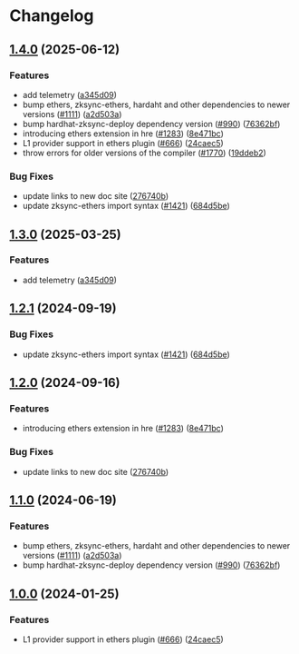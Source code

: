 # Changelog

## [1.4.0](https://github.com/dutterbutter/hardhat-zksync/compare/@matterlabs/hardhat-zksync-ethers-v1.3.0...@matterlabs/hardhat-zksync-ethers-v1.4.0) (2025-06-12)


### Features

* add telemetry ([a345d09](https://github.com/dutterbutter/hardhat-zksync/commit/a345d09e2150ac5b2b96b9e77edbe18dc0f3e7f4))
* bump ethers, zksync-ethers, hardaht and other dependencies to newer versions ([#1111](https://github.com/dutterbutter/hardhat-zksync/issues/1111)) ([a2d503a](https://github.com/dutterbutter/hardhat-zksync/commit/a2d503abe3f504859651f22998046576eddf6579))
* bump hardhat-zksync-deploy dependency version ([#990](https://github.com/dutterbutter/hardhat-zksync/issues/990)) ([76362bf](https://github.com/dutterbutter/hardhat-zksync/commit/76362bf435a2af5294a9106370f9c9faaaccdd17))
* introducing ethers extension in hre ([#1283](https://github.com/dutterbutter/hardhat-zksync/issues/1283)) ([8e471bc](https://github.com/dutterbutter/hardhat-zksync/commit/8e471bcbbbf1ee712fe79cd5d5782c11e52e3b75))
* L1 provider support in ethers plugin ([#666](https://github.com/dutterbutter/hardhat-zksync/issues/666)) ([24caec5](https://github.com/dutterbutter/hardhat-zksync/commit/24caec58a9c84cee357ec08e9f8c9548ce49c5a2))
* throw errors for older versions of the compiler ([#1770](https://github.com/dutterbutter/hardhat-zksync/issues/1770)) ([19ddeb2](https://github.com/dutterbutter/hardhat-zksync/commit/19ddeb26796da51adf4b0f1d895ef754424b6bf9))


### Bug Fixes

* update links to new doc site ([276740b](https://github.com/dutterbutter/hardhat-zksync/commit/276740ba5abf8b5775e135b5653824d6456a7e4f))
* update zksync-ethers import syntax ([#1421](https://github.com/dutterbutter/hardhat-zksync/issues/1421)) ([684d5be](https://github.com/dutterbutter/hardhat-zksync/commit/684d5becaae410c007164890b2ebe240ea293152))

## [1.3.0](https://github.com/matter-labs/hardhat-zksync/compare/@matterlabs/hardhat-zksync-ethers-v1.2.1...@matterlabs/hardhat-zksync-ethers-v1.3.0) (2025-03-25)


### Features

* add telemetry ([a345d09](https://github.com/matter-labs/hardhat-zksync/commit/a345d09e2150ac5b2b96b9e77edbe18dc0f3e7f4))

## [1.2.1](https://github.com/matter-labs/hardhat-zksync/compare/@matterlabs/hardhat-zksync-ethers-v1.2.0...@matterlabs/hardhat-zksync-ethers-v1.2.1) (2024-09-19)


### Bug Fixes

* update zksync-ethers import syntax ([#1421](https://github.com/matter-labs/hardhat-zksync/issues/1421)) ([684d5be](https://github.com/matter-labs/hardhat-zksync/commit/684d5becaae410c007164890b2ebe240ea293152))

## [1.2.0](https://github.com/matter-labs/hardhat-zksync/compare/@matterlabs/hardhat-zksync-ethers-v1.1.0...@matterlabs/hardhat-zksync-ethers-v1.2.0) (2024-09-16)


### Features

* introducing ethers extension in hre ([#1283](https://github.com/matter-labs/hardhat-zksync/issues/1283)) ([8e471bc](https://github.com/matter-labs/hardhat-zksync/commit/8e471bcbbbf1ee712fe79cd5d5782c11e52e3b75))


### Bug Fixes

* update links to new doc site ([276740b](https://github.com/matter-labs/hardhat-zksync/commit/276740ba5abf8b5775e135b5653824d6456a7e4f))

## [1.1.0](https://github.com/matter-labs/hardhat-zksync/compare/@matterlabs/hardhat-zksync-ethers-v1.0.0...@matterlabs/hardhat-zksync-ethers-v1.1.0) (2024-06-19)


### Features

* bump ethers, zksync-ethers, hardaht and other dependencies to newer versions ([#1111](https://github.com/matter-labs/hardhat-zksync/issues/1111)) ([a2d503a](https://github.com/matter-labs/hardhat-zksync/commit/a2d503abe3f504859651f22998046576eddf6579))
* bump hardhat-zksync-deploy dependency version ([#990](https://github.com/matter-labs/hardhat-zksync/issues/990)) ([76362bf](https://github.com/matter-labs/hardhat-zksync/commit/76362bf435a2af5294a9106370f9c9faaaccdd17))

## [1.0.0](https://github.com/matter-labs/hardhat-zksync/compare/@matterlabs/hardhat-zksync-ethers-v0.0.1-beta.2...@matterlabs/hardhat-zksync-ethers-v1.0.0) (2024-01-25)


### Features

* L1 provider support in ethers plugin ([#666](https://github.com/matter-labs/hardhat-zksync/issues/666)) ([24caec5](https://github.com/matter-labs/hardhat-zksync/commit/24caec58a9c84cee357ec08e9f8c9548ce49c5a2))
